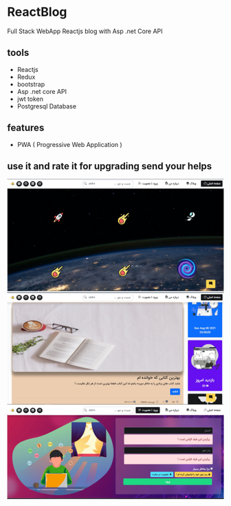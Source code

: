 # ReactBlog
Full Stack WebApp
Reactjs blog with Asp .net Core API

## tools

- Reactjs
- Redux
- bootstrap
- Asp .net core API
- jwt token
- Postgresql Database

## features
- PWA ( Progressive Web Application )

**use it and rate it**
**for upgrading send your helps**
---

![WebApp-image1](./screenshots/ss1.jpg)
![WebApp-image2](./screenshots/ss2.jpg)
![WebApp-image3](./screenshots/ss3.jpg)